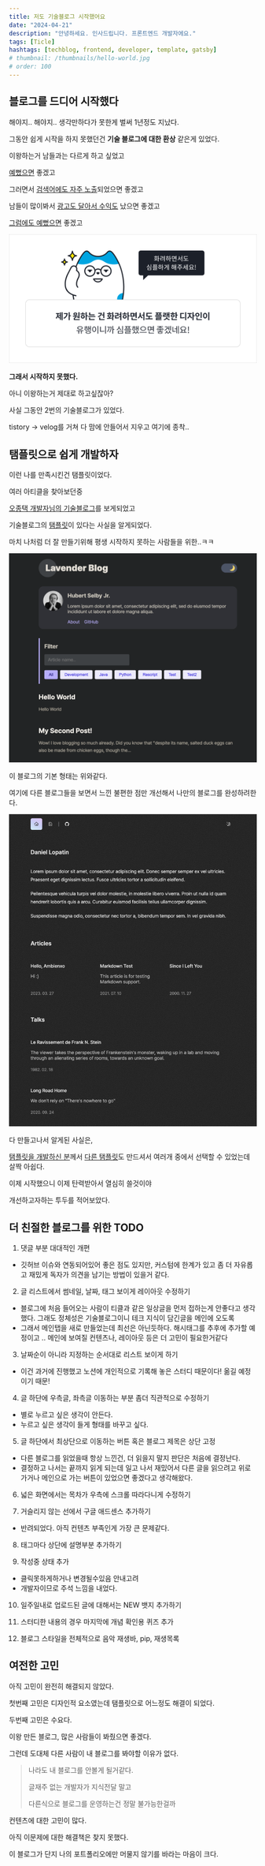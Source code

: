 ```yaml
---
title: 저도 기술블로그 시작했어요
date: "2024-04-21"
description: "안녕하세요. 인사드립니다. 프론트엔드 개발자에요."
tags: [Ticle]
hashtags: [techblog, frontend, developer, template, gatsby]
# thumbnail: /thumbnails/hello-world.jpg
# order: 100
---
```


## 블로그를 드디어 시작했다

해야지.. 해야지.. 생각만하다가 못한게 벌써 1년정도 지났다.

그동안 쉽게 시작을 하지 못했던건 **기술 블로그에 대한 환상** 같은게 있었다.

이왕하는거 남들과는 다르게 하고 싶었고

<u>예뻤으면</u> 좋겠고

그러면서 <u>검색어에도 자주 노출</u>되었으면 좋겠고

남들이 많이봐서 <u>광고도 달아서 수익도</u> 났으면 좋겠고

<u>그럼에도 예뻤으면</u> 좋겠고

<img src="./img/24-04-21-1.png" alt="Requirements"/>

**그래서 시작하지 못했다.**

아니 이왕하는거 제대로 하고싶잖아?

사실 그동안 2번의 기술블로그가 있었다.

tistory -> velog를 거쳐 다 맘에 안들어서 지우고 여기에 종착..

## 탬플릿으로 쉽게 개발하자

이런 나를 만족시킨건 탬플릿이었다.

여러 아티클을 찾아보던중

[오종택 개발자님의 기술블로그](https://saengmotmi.netlify.app/)를 보게되었고

기술블로그의 [탬플릿](https://gatsby-starter-lavender.vercel.app)이 있다는 사실을 알게되었다.

마치 나처럼 더 잘 만들기위해 평생 시작하지 못하는 사람들을 위한..ㅋㅋ

<img src="./img/24-04-21-2.png" alt="Lavender blog template"/>

이 블로그의 기본 형태는 위와같다.

여기에 다른 블로그들을 보면서 느낀 불편한 점만 개선해서 나만의 블로그를 완성하려한다.

<img src="./img/24-04-21-3.png" alt="Ambienxo blog template"/>

다 만들고나서 알게된 사실은,

[탬플릿을 개발하신 분](https://github.com/blurfx)께서 [다른 탬플릿](https://ambienxo.vercel.app)도 만드셔서 여러개 중에서 선택할 수 있었는데 살짝 아쉽다.

이제 시작했으니 이제 탄력받아서 열심히 쓸것이야

개선하고자하는 투두를 적어보았다.

## 더 친절한 블로그를 위한 TODO

1. 댓글 부분 대대적인 개편

- 깃허브 이슈와 연동되어있어 좋은 점도 있지만, 커스텀에 한계가 있고 좀 더 자유롭고 재밌게 독자가 의견을 남기는 방법이 있을거 같다.

2. 글 리스트에서 썸네일, 날짜, 태그 보이게 레이아웃 수정하기

- 블로그에 처음 들어오는 사람이 티클과 같은 일상글을 먼저 접하는게 안좋다고 생각했다. 그래도 정체성은 기술블로그이니 테크 지식이 담긴글을 메인에 오도록
- 그래서 메인탭을 새로 만들었는데 최선은 아닌듯하다. 해시태그를 추후에 추가할 예정이고 .. 메인에 보여질 컨텐츠나, 레이아웃 등은 더 고민이 필요한거같다

3. 날짜순이 아니라 지정하는 순서대로 리스트 보이게 하기

- 이건 과거에 진행했고 노션에 개인적으로 기록해 놓은 스터디 때문이다! 옮길 예정이기 때문!

4. 글 하단에 우측글, 좌측글 이동하는 부분 좀더 직관적으로 수정하기

- 별로 누르고 싶은 생각이 안든다.
- 누르고 싶은 생각이 들게 형태를 바꾸고 싶다.

5. 글 하단에서 최상단으로 이동하는 버튼 혹은 블로그 제목은 상단 고정

- 다른 블로그를 읽었을때 항상 느낀건, 더 읽을지 말지 판단은 처음에 결정난다.
- 결정하고 나서는 끝까지 읽게 되는데 일고 나서 재밌어서 다른 글을 읽으려고 위로가거나 메인으로 가는 버튼이 있었으면 좋겠다고 생각해왔다.

6. 넓은 화면에서는 목차가 우측에 스크롤 따라다니게 수정하기

7. 거슬리지 않는 선에서 구글 애드센스 추가하기

- 반려되었다. 아직 컨텐츠 부족인게 가장 큰 문제같다.

8. 태그마다 상단에 설명부분 추가하기

9. 작성중 상태 추가

- 클릭못하게하거나 변경될수있음 안내고려
- 개발자이므로 주석 느낌을 내었다.

10. 일주일내로 업로드된 글에 대해서는 NEW 뱃지 추가하기

11. 스터디한 내용의 경우 마지막에 개념 확인용 퀴즈 추가

12. 블로그 스타일을 전체적으로 음악 재생바, pip, 재생목록

## 여전한 고민

아직 고민이 완전히 해결되지 않았다.

첫번째 고민은 디자인적 요소였는데 탬플릿으로 어느정도 해결이 되었다.

두번째 고민은 수요다.

이왕 만든 블로그, 많은 사람들이 봐줬으면 좋겠다.

그런데 도대체 다른 사람이 내 블로그를 봐야할 이유가 없다.

> 나라도 내 블로그를 안볼게 될거같다.
>
> 글재주 없는 개발자가 지식전달 말고
>
> 다른식으로 블로그를 운영하는건 정말 불가능한걸까

컨텐츠에 대한 고민이 많다.

아직 이문제에 대한 해결책은 찾지 못했다.

이 블로그가 단지 나의 포트폴리오에만 머물지 않기를 바라는 마음이 크다.
